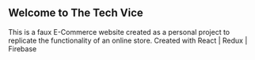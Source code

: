 ## Welcome to The Tech Vice

This is a faux E-Commerce website created as a personal project to replicate the functionality of an online store. Created with React | Redux | Firebase
